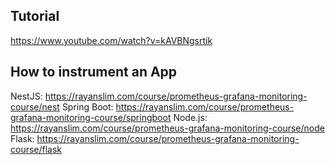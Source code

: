 ## Tutorial
https://www.youtube.com/watch?v=kAVBNgsrtik

## How to instrument an App
NestJS: https://rayanslim.com/course/prometheus-grafana-monitoring-course/nest
Spring Boot: https://rayanslim.com/course/prometheus-grafana-monitoring-course/springboot
Node.js: https://rayanslim.com/course/prometheus-grafana-monitoring-course/node
Flask: https://rayanslim.com/course/prometheus-grafana-monitoring-course/flask
